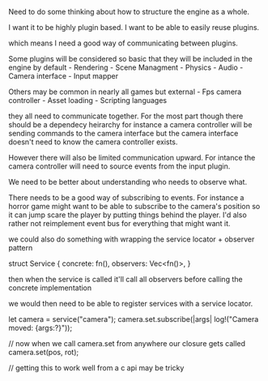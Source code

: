 Need to do some thinking about how to structure the engine as a whole.

I want it to be highly plugin based. I want to be able to easily reuse plugins.

which means I need a good way of communicating between plugins.

Some plugins will be considered so basic that they will be included in the engine by default
    - Rendering
    - Scene Managment
    - Physics
    - Audio
    - Camera interface
    - Input mapper

Others may be common in nearly all games but external
    - Fps camera controller
    - Asset loading
    - Scripting languages

they all need to communicate together. For the most part though there should be a dependecy heirarchy for instance a camera controller will be sending commands to the camera interface but the camera interface doesn't need to know the camera controller exists.

However there will also be limited communication upward. For intance the camera controller will need to source events from the input plugin.

We need to be better about understanding who needs to observe what.

There needs to be a good way of subscribing to events. For instance a horror game might want to be able to subscribe to the camera's position so it can jump scare the player by putting things behind the player. I'd also rather not reimplement event bus for everything that might want it.

we could also do something with wrapping the service locator + observer pattern

struct Service {
    concrete: fn(),
    observers: Vec<fn()>,
}

then when the service is called it'll call all observers before calling the concrete implementation

we would then need to be able to register services with a service locator.

let camera = service("camera");
camera.set.subscribe(|args| log!("Camera moved: {args:?}"));

// now when we call camera.set from anywhere our closure gets called
camera.set(pos, rot);

// getting this to work well from a c api may be tricky
